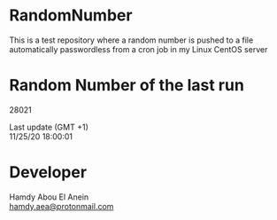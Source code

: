 # RandomNumber    
This is a test repository where a random number is pushed to a file automatically passwordless from a cron job in my Linux CentOS server    
# Random Number of the last run   
28021
      
Last update (GMT +1)    
11/25/20 18:00:01
# Developer    
Hamdy Abou El Anein   
hamdy.aea@protonmail.com
